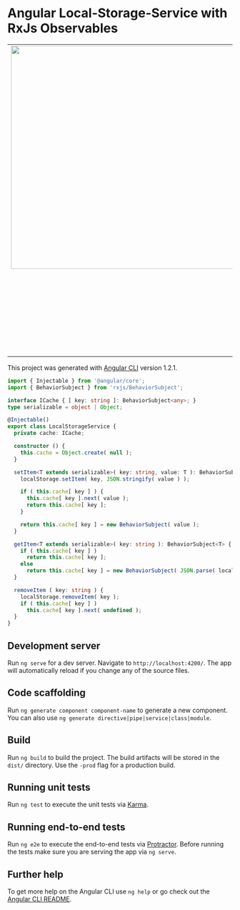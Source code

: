 # Angular Local-Storage-Service with RxJs Observables

<table border="0">
  <tr>
    <td width="50%" valign="top">
      <img 
           src="https://user-images.githubusercontent.com/4691404/38349668-c12ac050-386d-11e8-9d20-362d653f6e07.png"
           width="500"/>
    </td>
    <td>
      <ul>
        <li>Subscribe to all localstorage events</li>
        <li>Subscribe to when and what data is stored in localstorage</li>
        <li>Subscribe to when and what data is modified in localstorage</li>
        <li>Subscribe to when and what data is removed from localstorage]</li>
        <li>Subscribe to last and what saved data that was stored in localstorage</li>
        <li>Subscribe to when and what data is evicted or deleted from localstorage</li>
      </ul>
     </td>
  </tr>
</table>


This project was generated with [Angular CLI](https://github.com/angular/angular-cli) version 1.2.1.

```typescript
import { Injectable } from '@angular/core';
import { BehaviorSubject } from 'rxjs/BehaviorSubject';

interface ICache { [ key: string ]: BehaviorSubject<any>; }
type serializable = object | Object;

@Injectable()
export class LocalStorageService {
  private cache: ICache;

  constructor () {
    this.cache = Object.create( null );
  }

  setItem<T extends serializable>( key: string, value: T ): BehaviorSubject<T> {
    localStorage.setItem( key, JSON.stringify( value ) );

    if ( this.cache[ key ] ) {
      this.cache[ key ].next( value );
      return this.cache[ key ];
    }

    return this.cache[ key ] = new BehaviorSubject( value );
  }

  getItem<T extends serializable>( key: string ): BehaviorSubject<T> {
    if ( this.cache[ key ] )
      return this.cache[ key ];
    else
      return this.cache[ key ] = new BehaviorSubject( JSON.parse( localStorage.getItem( key ) ) );
  }

  removeItem ( key: string ) {
    localStorage.removeItem( key );
    if ( this.cache[ key ] )
      this.cache[ key ].next( undefined );
  }
}
```

## Development server

Run `ng serve` for a dev server. Navigate to `http://localhost:4200/`. The app will automatically reload if you change any of the source files.

## Code scaffolding

Run `ng generate component component-name` to generate a new component. You can also use `ng generate directive|pipe|service|class|module`.

## Build

Run `ng build` to build the project. The build artifacts will be stored in the `dist/` directory. Use the `-prod` flag for a production build.

## Running unit tests

Run `ng test` to execute the unit tests via [Karma](https://karma-runner.github.io).

## Running end-to-end tests

Run `ng e2e` to execute the end-to-end tests via [Protractor](http://www.protractortest.org/).
Before running the tests make sure you are serving the app via `ng serve`.

## Further help

To get more help on the Angular CLI use `ng help` or go check out the [Angular CLI README](https://github.com/angular/angular-cli/blob/master/README.md). 
